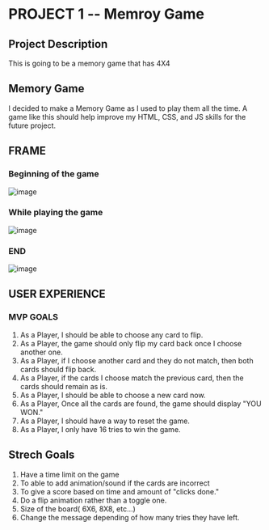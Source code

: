 # PROJECT 1 -- Memroy Game 

## Project Description
This is going to be a memory game that has 4X4

## Memory Game
I decided to make a Memory Game as I used to play them all the time.   A game like this should help improve my HTML, CSS, and JS skills
for the future project.

## FRAME

### Beginning of the game
![image](https://user-images.githubusercontent.com/122843130/221380542-46bea209-ef13-4f0a-a237-6be9fa9c7f03.png)

### While playing the game
![image](https://user-images.githubusercontent.com/122843130/221380682-0274342b-42ed-4592-9f72-e8e92cd3a222.png)

### END

![image](https://user-images.githubusercontent.com/122843130/221380785-b5d9aa2c-c584-4e41-87f1-de649ffb27fa.png)


## USER EXPERIENCE

### MVP GOALS

1. As a Player, I should be able to choose any card to flip.
2. As a Player, the game should only flip my card back once I choose another one.
3. As a Player, if I choose another card and they do not match, then both cards should flip back.
4. As a Player, if the cards I choose match the previous card, then the cards should remain as is.
5. As a Player, I should be able to choose a new card now.
6. As a Player, Once all the cards are found, the game should display "YOU WON."
7. As a Player, I should have a way to reset the game.
8. As a Player, I only have 16 tries to win the game.



## Strech Goals
1. Have a time limit on the game
2. To able to add animation/sound if the cards are incorrect
3. To give a score based on time and amount of "clicks done."
4. Do a flip animation rather than a toggle one. 
5.  Size of the board( 6X6, 8X8, etc...)
6. Change the message depending of how many tries they have left. 
